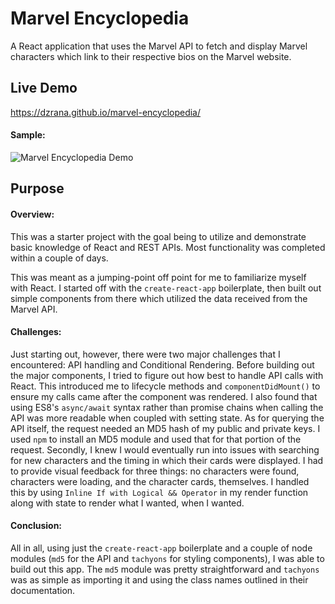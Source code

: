 # Marvel Encyclopedia

A React application that uses the Marvel API to fetch and display Marvel characters which link to their respective bios on the Marvel website.

## Live Demo

https://dzrana.github.io/marvel-encyclopedia/

#### Sample:

![Marvel Encyclopedia Demo](demo/m-e_demo.gif)

## Purpose

#### Overview:

This was a starter project with the goal being to utilize and demonstrate basic knowledge of React and REST APIs. Most functionality was completed within a couple of days.

This was meant as a jumping-point off point for me to familiarize myself with React. I started off with the `create-react-app` boilerplate, then built out simple components from there which utilized the data received from the Marvel API.

#### Challenges:

Just starting out, however, there were two major challenges that I encountered: API handling and Conditional Rendering. Before building out the major components, I tried to figure out how best to handle API calls with React. This introduced me to lifecycle methods and `componentDidMount()` to ensure my calls came after the component was rendered. I also found that using ES8's `async/await` syntax rather than promise chains when calling the API was more readable when coupled with setting state. As for querying the API itself, the request needed an MD5 hash of my public and private keys. I used `npm` to install an MD5 module and used that for that portion of the request. Secondly, I knew I would eventually run into issues with searching for new characters and the timing in which their cards were displayed. I had to provide visual feedback for three things: no characters were found, characters were loading, and the character cards, themselves. I handled this by using `Inline If with Logical && Operator` in my render function along with state to render what I wanted, when I wanted.

#### Conclusion:

All in all, using just the `create-react-app` boilerplate and a couple of node modules (`md5` for the API and `tachyons` for styling components), I was able to build out this app. The `md5` module was pretty straightforward and `tachyons` was as simple as importing it and using the class names outlined in their documentation.
